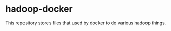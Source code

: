 hadoop-docker
=============

This repository stores files that used by docker to do various hadoop things.
